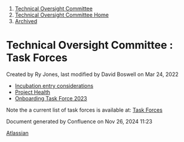 1. [Technical Oversight Committee](index.html)
2. [Technical Oversight Committee Home](Technical-Oversight-Committee-Home_21430274.html)
3. [Archived](Archived_21447696.html)

# Technical Oversight Committee : Task Forces

Created by Ry Jones, last modified by David Boswell on Mar 24, 2022

- [Incubation entry considerations](Incubation-entry-considerations_21442230.html)
- [Project Health](Project-Health_21452527.html)
- [Onboarding Task Force 2023](Onboarding-Task-Force-2023_21457300.html)

Note the a current list of task forces is available at: [Task Forces](Task-Forces_21452525.html)

Document generated by Confluence on Nov 26, 2024 11:23

[Atlassian](http://www.atlassian.com/)

